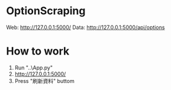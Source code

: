 # OptionScraping
 
Web: http://127.0.0.1:5000/
Data: http://127.0.0.1:5000/api/options

# How to work
1. Run "..\App.py"
2. http://127.0.0.1:5000/
3. Press "刷新資料" buttom